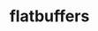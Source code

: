 ---
title: "flatbuffers"
layout: cache
categories: [package, develop]
meta: {"compilers": ["gcc@11.4.0"], "num_specs": 4, "num_specs_by_stack": {"hep": 4, "root": 4}, "oss": ["ubuntu22.04"], "platforms": ["linux"], "stacks": ["hep", "root"], "targets": ["x86_64_v3"], "versions": ["24.12.23"]}
spec_details: [{"compiler": "gcc@11.4.0", "hash": "2jdmzm7afm6lhnibmq4v6gvjggbiv76j", "os": "ubuntu22.04", "platform": "linux", "size": "-", "stacks": ["hep", "root"], "target": "x86_64_v3", "variants": ["build_system=cmake", "build_type=Release", "generator=make", "~ipo", "~python", "+shared"], "versions": ["24.12.23"]}, {"compiler": "gcc@11.4.0", "hash": "a2n52uo2onkg5gghwob467zqtsxdbcdz", "os": "ubuntu22.04", "platform": "linux", "size": "-", "stacks": ["hep", "root"], "target": "x86_64_v3", "variants": ["build_system=cmake", "build_type=Release", "generator=make", "~ipo", "~python", "+shared"], "versions": ["24.12.23"]}, {"compiler": "gcc@11.4.0", "hash": "eefxjph22wxaseluiq4clclfjeoh23dt", "os": "ubuntu22.04", "platform": "linux", "size": "-", "stacks": ["hep", "root"], "target": "x86_64_v3", "variants": ["build_system=cmake", "build_type=Release", "generator=make", "~ipo", "~python", "+shared"], "versions": ["24.12.23"]}, {"compiler": "gcc@11.4.0", "hash": "h4nhvw7i7zxio4dgrk73eh3ypswe676y", "os": "ubuntu22.04", "platform": "linux", "size": "-", "stacks": ["hep", "root"], "target": "x86_64_v3", "variants": ["build_system=cmake", "build_type=Release", "generator=make", "~ipo", "~python", "+shared"], "versions": ["24.12.23"]}]
---